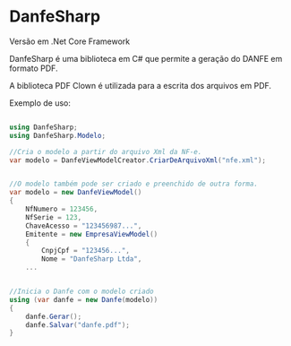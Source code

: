 # DanfeSharp

Versão em .Net Core Framework

DanfeSharp é uma biblioteca em C# que permite a geração do DANFE em formato PDF.

A biblioteca PDF Clown é utilizada para a escrita dos arquivos em PDF.

Exemplo de uso:
```csharp

using DanfeSharp;
using DanfeSharp.Modelo;

//Cria o modelo a partir do arquivo Xml da NF-e.
var modelo = DanfeViewModelCreator.CriarDeArquivoXml("nfe.xml");


//O modelo também pode ser criado e preenchido de outra forma.
var modelo = new DanfeViewModel()
{
    NfNumero = 123456,
    NfSerie = 123,
    ChaveAcesso = "123456987...",
    Emitente = new EmpresaViewModel()
    {
        CnpjCpf = "123456...",
        Nome = "DanfeSharp Ltda",    
	...


//Inicia o Danfe com o modelo criado
using (var danfe = new Danfe(modelo))
{
	danfe.Gerar();
	danfe.Salvar("danfe.pdf");
}
```


